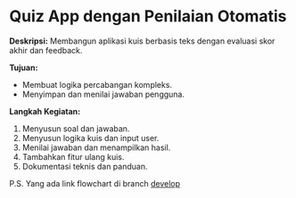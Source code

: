 # Quiz App dengan Penilaian Otomatis

**Deskripsi:** Membangun aplikasi kuis berbasis teks dengan evaluasi skor akhir dan feedback.

**Tujuan:**
- Membuat logika percabangan kompleks.
- Menyimpan dan menilai jawaban pengguna.

**Langkah Kegiatan:**
1. Menyusun soal dan jawaban.
2. Menyusun logika kuis dan input user.
3. Menilai jawaban dan menampilkan hasil.
4. Tambahkan fitur ulang kuis.
5. Dokumentasi teknis dan panduan.

P.S. Yang ada link flowchart di branch [develop](https://github.com/BagasXece/quiz_berbasis_teks/tree/develop)